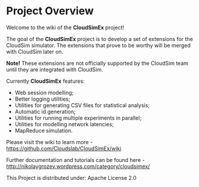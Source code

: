 # Project Overview

Welcome to the wiki of the **CloudSimEx** project!

The goal of the **CloudSimEx** project is to develop a set of extensions for the CloudSim simulator. The extensions that prove to be worthy will be merged with CloudSim later on.

**Note!** These extensions are not officially supported by the CloudSim team until they are integrated with CloudSim.

Currently **CloudSimEx** features:

* Web session modelling; 
* Better logging utilities; 
* Utilities for generating CSV files for statistical analysis; 
* Automatic id generation;
* Utilities for running multiple experiments in parallel;
* Utilities for modelling network latencies;
* MapReduce simulation.

Please visit the wiki to learn more - https://github.com/Cloudslab/CloudSimEx/wiki

Further documentation and tutorials can be found here - http://nikolaygrozev.wordpress.com/category/cloudsimex/

This Project is distributed under: Apache License 2.0 

